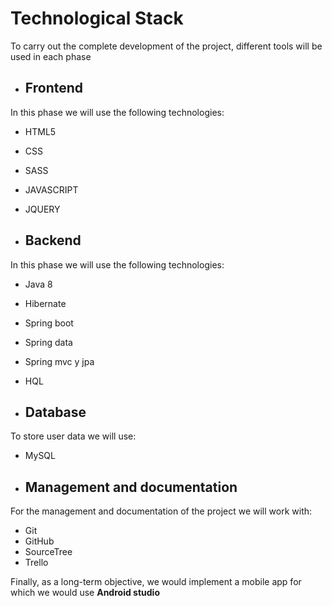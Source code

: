 # Technological Stack

To carry out the complete development of the project, different tools will be used in each phase

* ##  Frontend
In this phase we will use the following technologies:

  * HTML5
  * CSS
  * SASS
  * JAVASCRIPT
  * JQUERY
  
* ##  Backend

In this phase we will use the following technologies:

  * Java 8
  * Hibernate
  * Spring boot
  * Spring data
  * Spring mvc y jpa
  * HQL
  
* ## Database

To store user data we will use:

  * MySQL
  
* ## Management and documentation

For the management and documentation of the project we will work with:

  * Git
  * GitHub
  * SourceTree
  * Trello
  
Finally, as a long-term objective, we would implement a mobile app for which we would use **Android studio**


